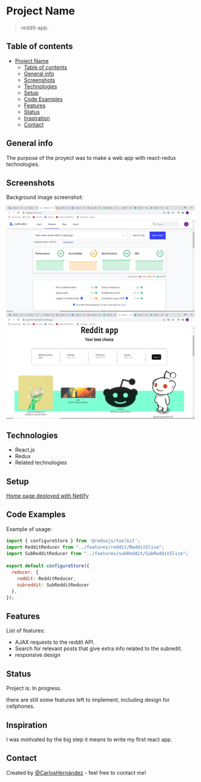 # Project Name

> reddit-app.

## Table of contents

- [Project Name](#project-name)
  - [Table of contents](#table-of-contents)
  - [General info](#general-info)
  - [Screenshots](#screenshots)
  - [Technologies](#technologies)
  - [Setup](#setup)
  - [Code Examples](#code-examples)
  - [Features](#features)
  - [Status](#status)
  - [Inspiration](#inspiration)
  - [Contact](#contact)

## General info

The purpose of the proyect was to make a web app with react-redux technologies.

## Screenshots

Background image screenshot:

![Performance](./src/Static/images/Performance.jpeg)
![App-view](./src/Static/images/App-view.jpeg)

## Technologies

- React.js
- Redux
- Related technologies

## Setup

[Home page deployed with Netlify](https://keen-fermat-0de341.netlify.app/)

## Code Examples

Example of usage:

```javascript
import { configureStore } from '@reduxjs/toolkit';
import RedditReducer from "../features/reddit/RedditSlice";
import SubRedditReducer from "../features/subReddit/SubRedditSlice";

export default configureStore({
  reducer: {
    reddit: RedditReducer,
    subreddit: SubRedditReducer
  },
});
```

## Features

List of features:

- AJAX requests to the reddit API.
- Search for relevant posts that give extra info related to the subredit.
- responsive design

## Status

Project is: In progress.

there are still some features left to implement, including design for cellphones.

## Inspiration

I was motivated by the big step it means to write my first react app.

## Contact

Created by [@CarlosHernández](https://linkedin.com/in/carlos-manuel-hernández-consuegra-42975a189) - feel free to contact me!
